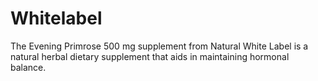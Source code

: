 # Whitelabel
The Evening Primrose 500 mg supplement from Natural White Label is a natural herbal dietary supplement that aids in maintaining hormonal balance.
